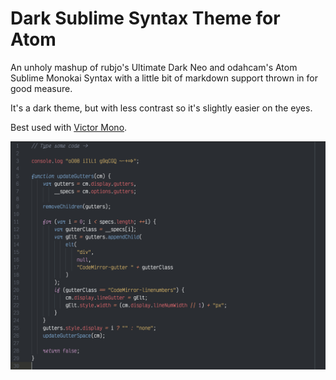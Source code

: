 # Dark Sublime Syntax Theme for Atom

An unholy mashup of rubjo's Ultimate Dark Neo and odahcam's Atom Sublime Monokai Syntax with a little bit of markdown support thrown in for good measure.

It's a dark theme, but with less contrast so it's slightly easier on the eyes.

Best used with [Victor Mono](https://rubjo.github.io/victor-mono/).

![A screenshot of your theme](https://github.com/CuriousMagpie/dark-sublime-syntax/blob/e4663c3b413e7c74777493ecc7b83c8bbe469da3/javascript-example.png?raw=true)
